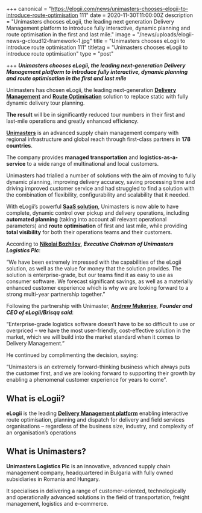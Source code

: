 +++
canonical = "https://elogii.com/news/unimasters-chooses-elogii-to-introduce-route-optimisation 111"
date = 2020-11-30T11:00:00Z
description = "Unimasters chooses eLogii, the leading next generation Delivery Management platform to introduce fully interactive, dynamic planning and route optimisation in the first and last mile."
image = "/news/uploads/elogii-news-g-cloud12-framework-1.jpg"
title = "Unimasters chooses eLogii to introduce route optimisation 111"
titletag = "Unimasters chooses eLogii to introduce route optimisation"
type = "post"

+++
**_Unimasters chooses eLogii, the leading next-generation Delivery Management platform to introduce fully interactive, dynamic planning and route optimisation in the first and last mile_**

Unimasters has chosen eLogii, the leading next-generation [**Delivery Management**](https://elogii.com/blog/what-is-delivery-management-software/ "delivery management software") and [**Route Optimisation**](https://elogii.com/blog/guide-to-route-optimization-software/ "route optimization software") solution to replace static with fully dynamic delivery tour planning.

**The result** will be in significantly reduced tour numbers in their first and last-mile operations and greatly enhanced efficiency.

[**Unimasters**](https://www.unimasters.com/en_US/ "Unimasters") is an advanced supply chain management company with regional infrastructure and global reach through first-class partners in **178 countries**.

The company provides **managed transportation** and **logistics-as-a-service** to a wide range of multinational and local customers.

Unimasters had trialled a number of solutions with the aim of moving to fully dynamic planning, improving delivery accuracy, saving processing time and driving improved customer service and had struggled to find a solution with the combination of flexibility, configurability and scalability that it needed.

With eLogii’s powerful [**SaaS solution**](https://elogii.com/platform "delivery management platform saas"), Unimasters is now able to have complete, dynamic control over pickup and delivery operations, including **automated planning** (taking into account all relevant operational parameters) and **route optimisation** of first and last mile, while providing **total visibility** for both their operations teams and their customers.

According to [**Nikolai Bozhilov**](https://www.linkedin.com/in/nikolai-bozhilov-0b11643/?originalSubdomain=bg "Nikolai Bozhilov"), **_Executive Chairman of Unimasters Logistics Plc_**:

“We have been extremely impressed with the capabilities of the eLogii solution, as well as the value for money that the solution provides. The solution is enterprise-grade, but our teams find it as easy to use as consumer software. We forecast significant savings, as well as a materially enhanced customer experience which is why we are looking forward to a strong multi-year partnership together.”

Following the partnership with Unimaster, [**Andrew Mukerjee**](https://app.forestry.io/sites/5xfhdx5fuislda/#/pages/content-unimasters-chooses-elogii-to-introduce-route-optimisation-md/), **_Founder and CEO of eLogii/Brisqq said_**:

“Enterprise-grade logistics software doesn’t have to be so difficult to use or overpriced – we have the most user-friendly, cost-effective solution in the market, which we will build into the market standard when it comes to Delivery Management.”

He continued by complimenting the decision, saying:

“Unimasters is an extremely forward-thinking business which always puts the customer first, and we are looking forward to supporting their growth by enabling a phenomenal customer experience for years to come”.

## What is eLogii?

**eLogii** is the leading [**Delivery Management platform**](https://elogii.com/blog/delivery-management-platforms/ "delivery management platform") enabling interactive route optimisation, planning and dispatch for delivery and field services organisations – regardless of the business size, industry, and complexity of an organisation’s operations

## What is Unimasters?

**Unimasters Logistics Plc** is an innovative, advanced supply chain management company, headquartered in Bulgaria with fully owned subsidiaries in Romania and Hungary.

It specialises in delivering a range of customer-oriented, technologically and operationally advanced solutions in the field of transportation, freight management, logistics and e-commerce.
